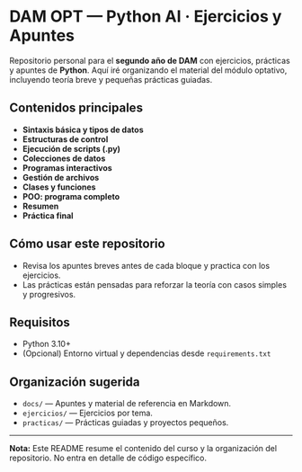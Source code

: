 # DAM OPT — Python AI · Ejercicios y Apuntes

Repositorio personal para el **segundo año de DAM** con ejercicios, prácticas y apuntes de **Python**. Aquí iré organizando el material del módulo optativo, incluyendo teoría breve y pequeñas prácticas guiadas.

## Contenidos principales
- **Sintaxis básica y tipos de datos**
- **Estructuras de control**
- **Ejecución de scripts (.py)**
- **Colecciones de datos**
- **Programas interactivos**
- **Gestión de archivos**
- **Clases y funciones**
- **POO: programa completo**
- **Resumen**
- **Práctica final**

## Cómo usar este repositorio
- Revisa los apuntes breves antes de cada bloque y practica con los ejercicios.
- Las prácticas están pensadas para reforzar la teoría con casos simples y progresivos.

## Requisitos
- Python 3.10+
- (Opcional) Entorno virtual y dependencias desde `requirements.txt`

## Organización sugerida
- `docs/` — Apuntes y material de referencia en Markdown.
- `ejercicios/` — Ejercicios por tema.
- `practicas/` — Prácticas guiadas y proyectos pequeños.

---

**Nota:** Este README resume el contenido del curso y la organización del repositorio. No entra en detalle de código específico.
